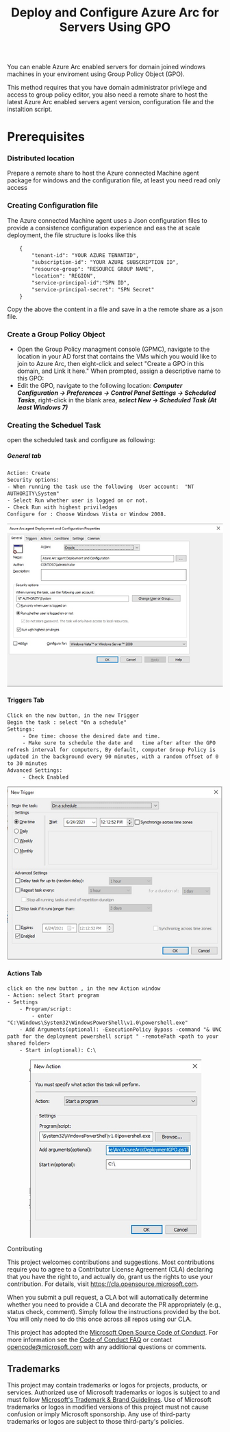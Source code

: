 # <center>  Deploy and Configure  Azure Arc for Servers Using GPO </center>

<br> </br>

You can enable Azure Arc enabled servers for domain joined windows machines in your enviroment using Group Policy Object (GPO).

This method requires that you have domain administrator privilege and access to group policy editor, you also need a remote share  to host the latest Azure Arc enabled servers agent version, configuration file and the instaltion script.

# Prerequisites

### Distributed location

Prepare a remote share to host the Azure connected Machine agent package for windows and the configuration file, at least you need read only access

### Creating  Configuration file

The Azure connected Machine agent uses a Json configuration files to provide a consistence configuration experience and eas the at scale deployment, the file structure is looks like this 
```
    {
        "tenant-id": "YOUR AZURE TENANTID",
        "subscription-id": "YOUR AZURE SUBSCRIPTION ID",
        "resource-group": "RESOURCE GROUP NAME",
        "location": "REGION",
        "service-principal-id":"SPN ID",
        "service-principal-secret": "SPN Secret"
    }
```

Copy the above the content in a file and save in a the remote share as a json file. 

### Create a Group Policy Object

- Open the Group Policy managment console (GPMC), navigate to the location in your AD forst that contains the VMs which you would like to join to Azure Arc, then eight-click and select "Create a GPO in this domain, and Link it here." When prompted, assign a descriptive name to this GPO:
- Edit the GPO, navigate to the following location:
  ***Computer Configuration -> Preferences -> Control Panel Settings -> Scheduled Tasks***, right-click in the blank area, ***select New -> Scheduled Task (At least Windows 7)***

### Creating the Scheduel Task
open the scheduled task and configure as following: 
##### General tab 
    Action: Create
    Security options:
    - When running the task use the following  User account:  "NT AUTHORITY\System"
    - Select Run whether user is logged on or not.
    - Check Run with highest priviledges
    Configure for : Choose Windows Vista or Window 2008.
<p  align = "center">
    <img src = "Pictures\ST-General.jpg">
</p>
  
#### Triggers Tab
    Click on the new button, in the new Trigger 
    Begin the task : select "On a schedule"
    Settings:
         - One time: choose the desired date and time.
         - Make sure to schedule the date and   time after after the GPO refresh interval for computers, By default, computer Group Policy is updated in the background every 90 minutes, with a random offset of 0 to 30 minutes
    Advanced Settings:
         - Check Enabled 
<p align = "center"> 
  <img src= "Pictures\ST-Trigger.jpg">
</p>

#### Actions Tab
    click on the new button , in the new Action window 
    - Action: select Start program
    - Settings 
        - Program/script: 
            - enter "C:\Windows\System32\WindowsPowerShell\v1.0\powershell.exe"
        - Add Arguments(optional): -ExecutionPolicy Bypass -command "& UNC path for the deployment powershell script " -remotePath <path to your shared folder>
        - Start in(optional): C:\
<p align = "center"> 
     <img src= "Pictures\ST-Actions.jpg">
</p

## Contributing

This project welcomes contributions and suggestions.  Most contributions require you to agree to a
Contributor License Agreement (CLA) declaring that you have the right to, and actually do, grant us
the rights to use your contribution. For details, visit https://cla.opensource.microsoft.com.

When you submit a pull request, a CLA bot will automatically determine whether you need to provide
a CLA and decorate the PR appropriately (e.g., status check, comment). Simply follow the instructions
provided by the bot. You will only need to do this once across all repos using our CLA.

This project has adopted the [Microsoft Open Source Code of Conduct](https://opensource.microsoft.com/codeofconduct/).
For more information see the [Code of Conduct FAQ](https://opensource.microsoft.com/codeofconduct/faq/) or
contact [opencode@microsoft.com](mailto:opencode@microsoft.com) with any additional questions or comments.

## Trademarks

This project may contain trademarks or logos for projects, products, or services. Authorized use of Microsoft 
trademarks or logos is subject to and must follow 
[Microsoft's Trademark & Brand Guidelines](https://www.microsoft.com/en-us/legal/intellectualproperty/trademarks/usage/general).
Use of Microsoft trademarks or logos in modified versions of this project must not cause confusion or imply Microsoft sponsorship.
Any use of third-party trademarks or logos are subject to those third-party's policies.
